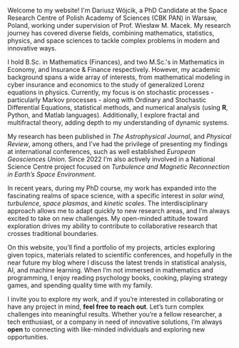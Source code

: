 Welcome to my website! I'm Dariusz Wójcik, a PhD Candidate at the Space Research Centre of Polish Academy of Sciences (CBK PAN) in Warsaw, Poland, working under supervision of Prof. Wiesław M. Macek. My research journey has covered diverse fields, combining mathematics, statistics, physics, and space sciences to tackle complex problems in modern and innovative ways.

I hold B.Sc. in Mathematics (Finances), and two M.Sc.'s in Mathematics in Economy, and Insurance & Finance respectively. However, my academic background spans a wide array of interests, from mathematical modeling in cyber insurance and economics to the study of generalized Lorenz equations in physics. Currently, my focus is on stochastic processes - particularly Markov processes - along with Ordinary and Stochastic Differential Equations, statistical methods, and numerical analysis (using **R**, Python, and Matlab languages). Additionally, I explore fractal and multifractal theory, adding depth to my understanding of dynamic systems.

My research has been published in *The Astrophysical Journal*, and *Physical Review*, among others, and I’ve had the privilege of presenting my findings at international conferences, such as well established *European Geosciences Union*. Since 2022 I’m also actively involved in a National Science Centre project focused on *Turbulence and Magnetic Reconnection in Earth’s Space Environment*.

In recent years, during my PhD course, my work has expanded into the fascinating realms of space science, with a specific interest in *solar wind*, *turbulence*, *space plasmas*, and *kinetic scales*. The interdisciplinary approach allows me to adapt quickly to new research areas, and I’m always excited to take on new challenges. My open-minded attitude toward exploration drives my ability to contribute to collaborative research that crosses traditional boundaries.

On this website, you’ll find a portfolio of my projects, articles exploring given topics, materials related to scientific conferences, and hopefully in the near future my blog where I discuss the latest trends in statistical analysis, AI, and machine learning. When I’m not immersed in mathematics and programming, I enjoy reading psychology books, cooking, playing strategy games, and spending quality time with my family.

I invite you to explore my work, and if you’re interested in collaborating or have any project in mind, **feel free to reach out**. Let’s turn complex challenges into meaningful results. Whether you’re a fellow researcher, a tech enthusiast, or a company in need of innovative solutions, I’m always **open** to connecting with like-minded individuals and exploring new opportunities.


<!---
You can put a picture in, too. The code is already in, just name your picture `prof_pic.jpg` and put it in the `img/` folder. 

Put your address / P.O. box / other info right below your picture. You can also disable any these elements by editing `profile` property of the YAML header of your `_pages/about.md`. Edit `_bibliography/papers.bib` and Jekyll will render your [publications page](/al-folio/publications/) automatically.

Link to your social media connections, too. This theme is set up to use [Font Awesome icons](https://fontawesome.com/) and [Academicons](https://jpswalsh.github.io/academicons/), like the ones below. Add your Facebook, Twitter, LinkedIn, Google Scholar, or just disable all of them.
--->
